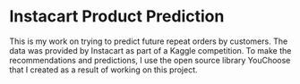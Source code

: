 # Instacart Product Prediction

This is my work on trying to predict future repeat orders by customers. The data was provided by Instacart as part of a Kaggle competition. To make the recommendations and predictions, I use the open source library YouChoose that I created as a result of working on this project.

